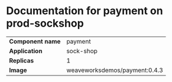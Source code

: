 # Documentation for payment on prod-sockshop

|||
| --- | ---- |
| **Component name** | payment |
| **Application** | sock-shop |
| **Replicas** | 1 |
| **Image** | weaveworksdemos/payment:0.4.3 |

